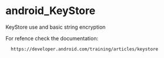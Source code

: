 # android_KeyStore
KeyStore use and basic string encryption 

For refence check the documentation:

      https://developer.android.com/training/articles/keystore
     
 
